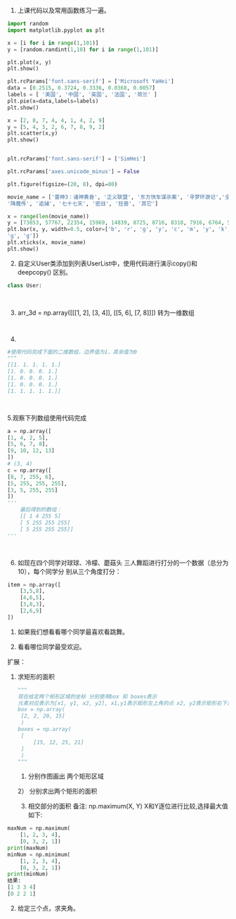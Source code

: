 1. 上课代码以及常用函数练习一遍。


```python
import random
import matplotlib.pyplot as plt

x = [i for i in range(1,101)]
y = [random.randint(1,10) for i in range(1,101)]

plt.plot(x, y)
plt.show()

plt.rcParams['font.sans-serif'] = ['Microsoft YaHei']
data = [0.2515, 0.3724, 0.3336, 0.0368, 0.0057]
labels = [ '美国', '中国', '英国', '法国', '荷兰' ]
plt.pie(x=data,labels=labels)
plt.show()

x = [2, 8, 7, 4, 4, 1, 4, 2, 9]
y = [5, 4, 3, 2, 6, 7, 8, 9, 2]
plt.scatter(x,y)
plt.show()


plt.rcParams['font.sans-serif'] = ['SimHei']

plt.rcParams['axes.unicode_minus'] = False

plt.figure(figsize=(20, 8), dpi=80)

movie_name = ['雷神3：诸神黄昏', '正义联盟', '东方快车谋杀案', '寻梦环游记','全球风暴',
'降魔传', '追捕', '七十七天', '密战', '狂兽', '其它']

x = range(len(movie_name))
y = [73853, 57767, 22354, 15969, 14839, 8725, 8716, 8318, 7916, 6764, 52222]
plt.bar(x, y, width=0.5, color=['b', 'r', 'g', 'y', 'c', 'm', 'y', 'k', 'c',
'g', 'g'])
plt.xticks(x, movie_name)
plt.show()

```

2. 自定义User类添加到列表UserList中，使用代码进行演示copy()和deepcopy() 区别。


```python
class User:
    



```

3. arr_3d = np.array([[[1, 2], [3, 4]], [[5, 6], [7, 8]]]) 转为一维数组

```python



```



4.

```python
#使用代码完成下面的二维数组，边界值为1，其余值为0
"""
[[1. 1. 1. 1. 1.]
[1. 0. 0. 0. 1.]
[1. 0. 0. 0. 1.]
[1. 0. 0. 0. 1.]
[1. 1. 1. 1. 1.]]




```

5.观察下列数组使用代码完成

```python
a = np.array([
[1, 4, 2, 5],
[5, 6, 7, 8],
[9, 10, 12, 13]
])
# (3, 4)
c = np.array([
[8, 7, 255, 6],
[5, 255, 255, 255],
[3, 5, 255, 255]
])
'''
	最后得到的数组：
	[[ 1 4 255 5]
	[ 5 255 255 255]
	[ 5 255 255 255]]
'''




```

6. 如现在四个同学对球球、冷檬、蘑菇头 三人舞蹈进行打分的一个数据（总分为10），每个同学分 别从三个角度打分：

```python
item = np.array([
	[3,5,8],
	[4,6,5],
	[3,8,3],
	[2,6,9]
])
```

1) 如果我们想看看哪个同学最喜欢看跳舞。

 2) 看看哪位同学最受欢迎。

扩展：

1. 求矩形的面积

   ```python
   """
   现在给定两个矩形区域的坐标 分别使用box 和 boxes表示
   元素对应表示为[x1, y1, x2, y2], x1,y1表示矩形左上角的点 x2, y2表示矩形右下角的点
   box = np.array(
   	[2, 2, 20, 15]
   	)
   boxes = np.array(
   	[
   		[15, 12, 25, 21]
   	]
   	)
   """
   
   ```

   1) 分别作图画出 两个矩形区域 

   2） 分别求出两个矩形的面积 

   3) 相交部分的面积 备注: np.maximum(X, Y) X和Y逐位进行比较,选择最大值 如下:

```python
maxNum = np.maximum(
	[1, 2, 3, 4],
	[0, 3, 2, 1])
print(maxNum)
minNum = np.minimum(
	[1, 2, 3, 4],
	[0, 3, 2, 1])
print(minNum)
结果:
[1 3 3 4]
[0 2 2 1]
```

2. 给定三个点，求夹角。



```python



```








